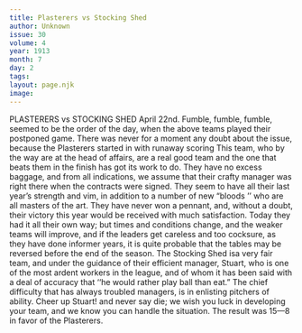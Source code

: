 ```yaml
---
title: Plasterers vs Stocking Shed
author: Unknown
issue: 30
volume: 4
year: 1913
month: 7
day: 2
tags:
layout: page.njk
image:
---
```

PLASTERERS vs STOCKING SHED    April 22nd. Fumble, fumble, fumble, seemed to be the order of the day, when the above teams played their postponed game. There was never for a moment any doubt about the issue, because the Plasterers started in with runaway scoring This team, who by the way are at the head of affairs, are a real good team and the one that beats them in the finish has got its work to do. They have no excess baggage, and from all indications, we assume that their crafty manager was right there when the contracts were signed. They seem to have all their last year’s strength and vim, in addition to a number of new “bloods ’’ who are all masters of the art. They have never won a pennant, and, without a doubt, their victory this year would be received with much satisfaction. Today they had it all their own way; but times and conditions change, and the weaker teams will improve, and if the leaders get careless and too cocksure, as they have done informer years, it is quite probable that the tables may be reversed before the end of the season. The Stocking Shed isa very fair team, and under the guidance of their efficient manager, Stuart, who is one of the most ardent workers in the league, and of whom it has been said with a deal of accuracy that ‘‘he would rather play ball than eat.” The chief difficulty that has always troubled managers, is in enlisting pitchers of ability. Cheer up Stuart! and never say die; we wish you luck in developing your team, and we know you can handle the situation. The result was 15—8 in favor of the Plasterers. 




